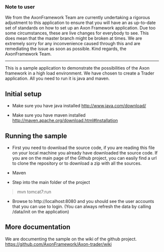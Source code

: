 ### Note to user
We from the AxonFramework Team are currently undertaking a rigorous adjustment to this application to ensure that you will have an as up-to-date set of standards on how to set up an Axon Framework application. 
Due too some circumstances, these are live changes for everybody to see. This does mean that the master branch might be broken at times. 
We are extremely sorry for any inconvenience caused through this and are remediating the issue as soon as possible. Kind regards, the AxonFramework Team.

---

This is a sample application to demonstrate the possibilities of the Axon framework in a high load environment. We have chosen to create a Trader application. All you need to run it is java and maven.


Initial setup
-------------
- Make sure you have java installed
http://www.java.com/download/

- Make sure you have maven installed
http://maven.apache.org/download.html#Installation

Running the sample
------------------
- First you need to download the source code, if you are reading this file on your local machine you already have downloaded the source code. If you are on the main page of the Github project, you can easily find a url to clone the repository or to download a zip with all the sources.

* Maven
- Step into the main folder of the project
> mvn tomcat7:run
- Browse to http://localhost:8080 and you should see the user accounts that you can use to login.
(You can always refresh the data by calling /data/init on the application)

More documentation
----------------------
We are documenting the sample on the wiki of the github project.
https://github.com/AxonFramework/Axon-trader/wiki